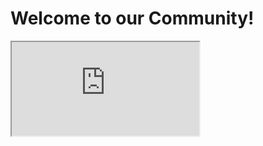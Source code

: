 <html>
 
<title>TheArabicKeyboard</title>
  
<body>
  
  <h1>Welcome to our Community!</h1>
  
  <iframe src="https://arabic-keyboard.online/embed/arabic-keyboard.html width=880"
  
</body>
</html>
  
